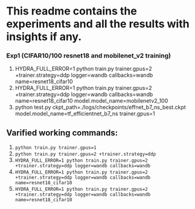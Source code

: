 # This readme contains the experiments and all the results with insights if any.

### Exp1 (CIFAR10/100 resnet18 and mobilenet_v2 training)
1. HYDRA_FULL_ERROR=1 python train.py trainer.gpus=2 +trainer.strategy=ddp logger=wandb callbacks=wandb name=resnet18_cifar10
2. HYDRA_FULL_ERROR=1 python train.py trainer.gpus=2 +trainer.strategy=ddp logger=wandb callbacks=wandb name=resnet18_cifar10 model.model_name=mobilenetv2_100
3. python test.py ckpt_path=./logs/checkpoints/effnet_b7_ns_best.ckpt model.model_name=tf_efficientnet_b7_ns trainer.gpus=1



## Varified working commands:
1. `python train.py trainer.gpus=1`
2. `python train.py trainer.gpus=2 +trainer.strategy=ddp`
3. `HYDRA_FULL_ERROR=1 python train.py trainer.gpus=2 +trainer.strategy=ddp logger=wandb callbacks=wandb`
4. `HYDRA_FULL_ERROR=1 python train.py trainer.gpus=2 +trainer.strategy=ddp logger=wandb callbacks=wandb name=resnet18_cifar10`
5. `HYDRA_FULL_ERROR=1 python train.py trainer.gpus=2 +trainer.strategy=ddp logger=wandb callbacks=wandb name=resnet18_cifar10`